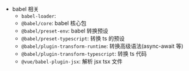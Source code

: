 - babel 相关
  - `babel-loader`:
  - `@babel/core`: babel 核心包
  - `@babel/preset-env`: babel 转换预设
  - `@babel/preset-typescript`: 转换 ts 的预设
  - `@babel/plugin-transform-runtime`: 转换高级语法(async-await 等)
  - `@babel/plugin-transform-typescript`: 转换 ts 代码
  - `@vue/babel-plugin-jsx`: 解析 jsx tsx 文件
